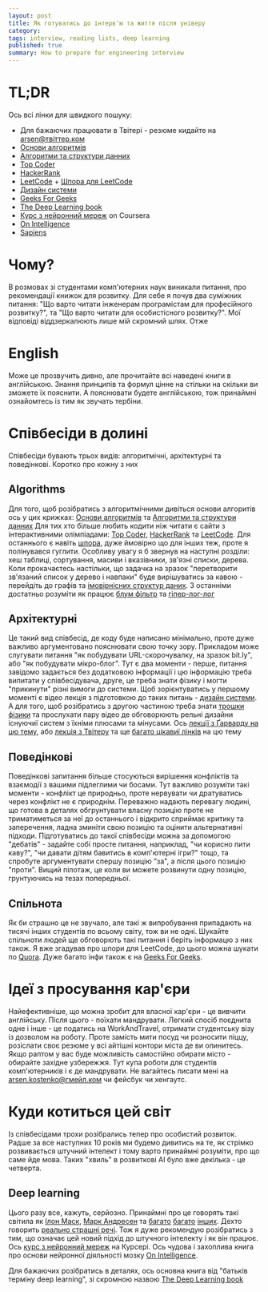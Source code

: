 ```yaml
---
layout: post
title: Як готуватись до інтерв'ю та життя після універу
category: 
tags: interview, reading lists, deep learning
published: true
summary: How to prepare for engineering interview
---
```


# TL;DR

Ось всі лінки для швидкого пошуку:

* Для бажаючих працювати в Твітері - резюме кидайте на arsen@твіттер.ком
* [Основи алгоритмів](https://mitpress.mit.edu/books/introduction-algorithms) 
* [Алгоритми та структури данних](https://www.amazon.com/Data-Structures-Algorithms-Alfred-Aho/dp/0201000237/ref=sr_1_3?s=books&ie=UTF8&qid=1475961977&sr=1-3&keywords=Data+Structures+and+Algorithms)
* [Top Coder](https://www.topcoder.com/)
* [HackerRank](https://www.hackerrank.com/)
* [LeetCode](https://leetcode.com/) + [Шпора для LeetCode](https://www.gitbook.com/book/tenderleo/leetcode-solutions-/details)
* [Дизайн системи](https://www.hiredintech.com/courses/system-design)
* [Geeks For Geeks](http://www.geeksforgeeks.org/)
* [The Deep Learning book](http://www.deeplearningbook.org/)
* [Курс з нейронний мереж](https://www.coursera.org/learn/neural-networks) on Coursera
* [On Intelligence](http://www.onintelligence.org/) 
* [Sapiens](https://en.wikipedia.org/wiki/Sapiens:_A_Brief_History_of_Humankind)

# Чому?

В розмовах зі студентами комп'ютерних наук виникали питання, про рекомендації книжок для розвитку. Для себе я почув два суміжних питання: "Що варто читати інженерам програмістам для професійного розвитку?", та "Що варто читати для особистісного розвитку?". Мої відповіді віддзеркалюють лише мій скромний шлях. Отже

# English

Може це прозвучить дивно, але прочитайте всі наведені книги в англійською. Знання принципів та формул цінне на стільки на скільки ви зможете їх пояснити. А пояснювати будете англійською, тож принаймні ознайомтесь із тим як звучать тербіни.

# Співбесіди в долині

Співбесіди бувають трьох видів: алгоритмічні, архітектурні та поведінкові. Коротко про кожну з них

## Algorithms

Для того, щоб розібратись з алгоритмічними дивіться основи алгоритів ось у цих крижках: [Основи алгоритмів](https://mitpress.mit.edu/books/introduction-algorithms) та [Алгоритми та структури данних](https://www.amazon.com/Data-Structures-Algorithms-Alfred-Aho/dp/0201000237/ref=sr_1_3?s=books&ie=UTF8&qid=1475961977&sr=1-3&keywords=Data+Structures+and+Algorithms) Для тих хто більше любить кодити ніж читати є сайти з інтерактивними олімпіадами:  [Top Coder](https://www.topcoder.com/), [HackerRank](https://www.hackerrank.com/) та [LeetCode](https://leetcode.com/). Для останнього є навіть [шпора](https://www.gitbook.com/book/tenderleo/leetcode-solutions-/details), дуже ймовірно що для інших теж, проте я полінувався гуглити. Особливу увагу я б звернув на наступні розділи: хеш таблиці, сортування, масиви і вказівники, зв'язні списки, дерева. Коли прокачаєтесь настільки, що задачка на зразок "перетворити зв'язаний список у дерево і навпаки" буде вирішуватись за кавою - перейдіть до графів та [імовірнісних структур даних](https://en.wikipedia.org/wiki/Category:Probabilistic_data_structures). З останніми достатньо розуміти як працює [блум фільтр](https://en.wikipedia.org/wiki/Bloom_filter) та [гіпер-лог-лог](https://en.wikipedia.org/wiki/HyperLogLog)

## Архітектурні

Це такий вид співбесід, де коду буде написано мінімально, проте дуже важливо аргументовано пояснювати свою точку зору. Прикладом може слугувати питання "як побудувати URL-скорочувалку, на зразок bit.ly", або "як побудувати мікро-блог". Тут є два моменти - перше, питання завідомо задається без додатковою інформації і цю інформацію треба випитати у співбесідувача, друге, це треба знати фізику і могти "прикинути" різні вимоги до системи. Щоб зорієнтуватись у першому моменті є відео лекція з підготовкою до таких питань - [дизайн системи](https://www.hiredintech.com/courses/system-design). А для того, щоб розібратись з другою частиною треба знати [трошки фізики]() та прослухати пару відео де обговорюють рельні дизайни існуючиї систем з їхніми плюсами та мінусами. Ось [лекції з Ґарварду на цю тему](https://www.youtube.com/watch?v=-W9F__D3oY4), або [лекція з Твітеру](https://www.infoq.com/presentations/Twitter-Timeline-Scalability) та ще [багато цікавиї лінків](https://www.quora.com/How-do-I-prepare-to-answer-design-questions-in-a-technical-interview) на цю тему 

## Поведінкові

Поведінкові запитання більше стосуються вирішення конфліктів та взаємодії з вашими підлеглими чи босами. Тут важливо розуміти такі моменти - конфлікт це природньо, проте нервувати чи дратуватись через конфлікт не є природнім. Переважно надають перевагу людині, що готова в деталях обгрунтувати власну позицію проте не триматиметься за неї до останнього і відкрито сприймає критику та заперечення, ладна зминіти свою позицію та оцінити альтернативні підходи. Підготуватись до такої співбесіди можна за допомогою "дебатів" - задайте собі просте питання, наприклад, "чи корисно пити каву?", "чи давати дітям бавитись в комп'ютерні ігри?" тощо, та спробуте аргументувати спершу позицію "за", а після цього позицію "проти". Вищий пілотаж, це коли ви можете розвинути одну позицію, грунтуючись на тезах попередньої.

## Спільнота

Як би страшно це не звучало, але такі ж випробування припадають на тисячі інших студентів по всьому світу, тож ви не одні. Шукайте спільноти людей ще обговорють такі питання і беріть інформацю з них також. Я вже згадував про шпори для LeetCode, до цього можна шукати по [Quora](https://www.quora.com/). Дуже багато інфи також є на [Geeks For Geeks](http://www.geeksforgeeks.org/).

# Ідеї з просування кар'єри

Найефективніше, що можна зробит для власної кар'єри - це вивчити англійську. Після цього - поїхати мандрувати. Легкий спосіб поєднита одне і інше - це податись на WorkAndTravel, отримати студентську візу із дозволом на роботу. Проте замість мити посуд чи розносити піццу, розіслати своє резюме у всі айтішні контори міста де ви опинитесь. Якщо раптом у вас буде можливість самостійно обирати місто - обирайте західне узбережжя. Тут купа роботи для студентів комп'ютерників і є де мандрувати. Не вагайтесь писати мені на arsen.kostenko@гмейл.ком чи фейсбук чи хенгаутс.

# Куди котиться цей світ

Із співбесідами трохи розібрались тепер про особистий розвиток. Радше за все наступних 10 років ми будемо дивитись на те, як стрімко розвивається штучний інтелект і тому варто принаймні розуміти, про що саме йде мова. Таких "хвиль" в розвиткові AI було вже декілька - це четверта.

## Deep learning

 Цього разу все, кажуть, серйозно. Принаймні про це говорять такі світила як [Ілон Маск](http://www.theverge.com/2016/6/2/11837566/elon-musk-one-ai-company-that-worries-me), [Марк Андресен](http://www.vox.com/new-money/2016/10/5/13081058/marc-andreessen-ai-future) та [багато](http://fortune.com/ai-artificial-intelligence-deep-machine-learning/) [багато](http://ben-evans.com/benedictevans/2016/6/23/ai-apple-and-google) [інших](http://a16z.com/2016/06/10/ai-deep-learning-machines/). Дехто говорить [реально страшні речі](https://www.ted.com/talks/sam_harris_can_we_build_ai_without_losing_control_over_it?language=en). Тож я дуже рекомендую розібратись з тим, що означає цей новий підхід до штучного інтелекту і як він працює. Ось [курс з нейронний мереж](https://www.coursera.org/learn/neural-networks) на Курсері. Ось чудова і захоплива книга про основи нейронної діяльності мозку [On Intelligence](http://www.onintelligence.org/).

 Для бажаючих розібратись в деталях, ось основна книга від "батьків терміну deep learning", зі скромною назвою [The Deep Learning book](http://www.deeplearningbook.org/)


